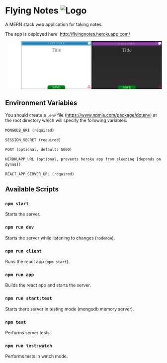 # Flying Notes ![Logo](/client/public/favicon.ico)

A MERN stack web application for taking notes.

The app is deployed here: http://flyingnotes.herokuapp.com/

![Notes](/images/notes.png)</br>

## Environment Variables

You should create a `.env` file (https://www.npmjs.com/package/dotenv) at the root directory which will specify the following variables:</br>

`MONGODB_URI (required)`</br>

`SESSION_SECRET (required)`</br>

`PORT (optional, default: 5000)`</br>

`HEROKUAPP_URL (optional, prevents heroku app from sleeping [depends on dynos])`</br>

`REACT_APP_SERVER_URL (required)`</br>

## Available Scripts

### `npm start`

Starts the server.</br>

### `npm run dev`

Starts the server while listening to changes (`nodemon`).</br>

### `npm run client`

Runs the react app (`npm start`).</br>

### `npm run app`

Builds the react app and starts the server.

### `npm run start:test`

Starts there server in testing mode (mongodb memory server).</br>

### `npm test`

Performs server tests.</br>

### `npm run test:watch`

Performs tests in watch mode.
